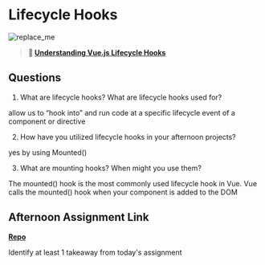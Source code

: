 # Lifecycle Hooks

![replace_me](https://codeworks.blob.core.windows.net/public/assets/img/illustrations/placeholder.svg)

> **📖 [Understanding Vue.js Lifecycle Hooks](https://codeworksacademy.com/fs-student-guide/resources/wk6/03-Vue-Lifecycle-Hooks)**

## Questions

1. What are lifecycle hooks? What are lifecycle hooks used for?

allow us to “hook into” and run code at a specific lifecycle event of a component or directive

2. How have you utilized lifecycle hooks in your afternoon projects?

yes by using Mounted()

3. What are mounting hooks? When might you use them?

The mounted() hook is the most commonly used lifecycle hook in Vue. Vue calls the mounted() hook when your component is added to the DOM

## Afternoon Assignment Link

**[Repo](https://github.com/Casey1224/summer22-gregslist-vue)**

Identify at least 1 takeaway from today's assignment
